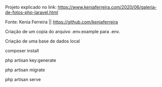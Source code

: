 
Projeto explicado no link:
https://www.keniaferreira.com/2020/06/galeria-de-fotos-php-laravel.html

Fonte: Kenia Ferreira || https://github.com/keniaferreira


Criação de um copia do arquivo .env.example para .env.

Criação de uma base de dados local 

composer install

php artisan key:generate

php artisan migrate

php artisan serve

